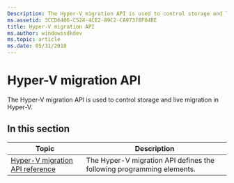 ```yaml
---
Description: The Hyper-V migration API is used to control storage and live migration in Hyper-V.
ms.assetid: 3CCD6406-C524-4CE2-89C2-CA97378F04BE
title: Hyper-V migration API
ms.author: windowssdkdev
ms.topic: article
ms.date: 05/31/2018
---
```


# Hyper-V migration API

The Hyper-V migration API is used to control storage and live migration in Hyper-V.

## In this section



| Topic                                                                               | Description                                                                      |
|-------------------------------------------------------------------------------------|----------------------------------------------------------------------------------|
| [Hyper-V migration API reference](hyper-v-storage-migration-classes.md)<br/> | The Hyper-V migration API defines the following programming elements.<br/> |



 

 

 




